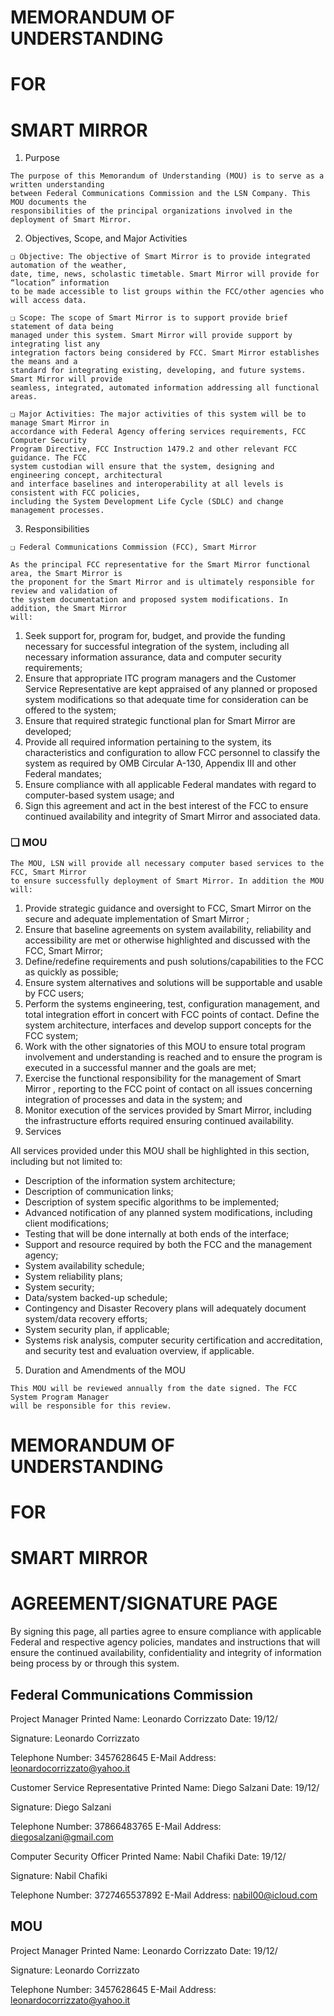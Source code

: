 # MEMORANDUM OF UNDERSTANDING

# FOR

# SMART MIRROR

1. Purpose

```
The purpose of this Memorandum of Understanding (MOU) is to serve as a written understanding
between Federal Communications Commission and the LSN Company. This MOU documents the
responsibilities of the principal organizations involved in the deployment of Smart Mirror.
```
2. Objectives, Scope, and Major Activities

```
❑ Objective: The objective of Smart Mirror is to provide integrated automation of the weather,
date, time, news, scholastic timetable. Smart Mirror will provide for “location” information
to be made accessible to list groups within the FCC/other agencies who will access data.
```
```
❑ Scope: The scope of Smart Mirror is to support provide brief statement of data being
managed under this system. Smart Mirror will provide support by integrating list any
integration factors being considered by FCC. Smart Mirror establishes the means and a
standard for integrating existing, developing, and future systems. Smart Mirror will provide
seamless, integrated, automated information addressing all functional areas.
```
```
❑ Major Activities: The major activities of this system will be to manage Smart Mirror in
accordance with Federal Agency offering services requirements, FCC Computer Security
Program Directive, FCC Instruction 1479.2 and other relevant FCC guidance. The FCC
system custodian will ensure that the system, designing and engineering concept, architectural
and interface baselines and interoperability at all levels is consistent with FCC policies,
including the System Development Life Cycle (SDLC) and change management processes.
```
3. Responsibilities

```
❑ Federal Communications Commission (FCC), Smart Mirror
```
```
As the principal FCC representative for the Smart Mirror functional area, the Smart Mirror is
the proponent for the Smart Mirror and is ultimately responsible for review and validation of
the system documentation and proposed system modifications. In addition, the Smart Mirror
will:
```
1. Seek support for, program for, budget, and provide the funding necessary for successful
    integration of the system, including all necessary information assurance, data and
    computer security requirements;
2. Ensure that appropriate ITC program managers and the Customer Service Representative
    are kept appraised of any planned or proposed system modifications so that adequate time
    for consideration can be offered to the system;
3. Ensure that required strategic functional plan for Smart Mirror are developed;
4. Provide all required information pertaining to the system, its characteristics and
    configuration to allow FCC personnel to classify the system as required by OMB Circular
    A-130, Appendix III and other Federal mandates;
5. Ensure compliance with all applicable Federal mandates with regard to computer-based
    system usage; and
6. Sign this agreement and act in the best interest of the FCC to ensure continued
    availability and integrity of Smart Mirror and associated data.

### ❑ MOU


```
The MOU, LSN will provide all necessary computer based services to the FCC, Smart Mirror
to ensure successfully deployment of Smart Mirror. In addition the MOU will:
```
1. Provide strategic guidance and oversight to FCC, Smart Mirror on the secure and
    adequate implementation of Smart Mirror ;
2. Ensure that baseline agreements on system availability, reliability and accessibility are
    met or otherwise highlighted and discussed with the FCC, Smart Mirror;
3. Define/redefine requirements and push solutions/capabilities to the FCC as quickly as
    possible;
4. Ensure system alternatives and solutions will be supportable and usable by FCC users;
5. Perform the systems engineering, test, configuration management, and total integration
    effort in concert with FCC points of contact. Define the system architecture, interfaces
    and develop support concepts for the FCC system;
6. Work with the other signatories of this MOU to ensure total program involvement and
    understanding is reached and to ensure the program is executed in a successful manner
    and the goals are met;
7. Exercise the functional responsibility for the management of Smart Mirror , reporting to
    the FCC point of contact on all issues concerning integration of processes and data in the
    system; and
8. Monitor execution of the services provided by Smart Mirror, including the infrastructure
    efforts required ensuring continued availability.
4. Services

All services provided under this MOU shall be highlighted in this section, including but not
limited to:

- Description of the information system architecture;
- Description of communication links;
- Description of system specific algorithms to be implemented;
- Advanced notification of any planned system modifications, including client modifications;
- Testing that will be done internally at both ends of the interface;
- Support and resource required by both the FCC and the management agency;
- System availability schedule;
- System reliability plans;
- System security;
- Data/system backed-up schedule;
- Contingency and Disaster Recovery plans will adequately document system/data recovery
    efforts;
- System security plan, if applicable;
- Systems risk analysis, computer security certification and accreditation, and security test and
    evaluation overview, if applicable.
5. Duration and Amendments of the MOU

```
This MOU will be reviewed annually from the date signed. The FCC System Program Manager
will be responsible for this review.
```

# MEMORANDUM OF UNDERSTANDING

# FOR

# SMART MIRROR

# AGREEMENT/SIGNATURE PAGE

By signing this page, all parties agree to ensure compliance with applicable Federal and respective agency
policies, mandates and instructions that will ensure the continued availability, confidentiality and integrity
of information being process by or through this system.

## Federal Communications Commission

Project Manager Printed Name: Leonardo Corrizzato Date: 19/12/

Signature: Leonardo Corrizzato

Telephone Number: 3457628645 E-Mail Address: leonardocorrizzato@yahoo.it

Customer Service Representative Printed Name: Diego Salzani Date: 19/12/

Signature: Diego Salzani

Telephone Number: 37866483765 E-Mail Address: diegosalzani@gmail.com

Computer Security Officer Printed Name: Nabil Chafiki Date: 19/12/

Signature: Nabil Chafiki

Telephone Number: 3727465537892 E-Mail Address: nabil00@icloud.com

## MOU

Project Manager Printed Name: Leonardo Corrizzato Date: 19/12/

Signature: Leonardo Corrizzato

Telephone Number: 3457628645 E-Mail Address: leonardocorrizzato@yahoo.it
